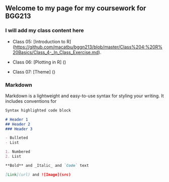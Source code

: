 ## Welcome to my page for my coursework for BGG213

### I will add my class content here

- Class 05: [Introduction to R]
(https://github.com/macatbu/bggn213/blob/master/Class%204:%20R%20Basics/Class_4-_In_Class_Exercise.md).

- Class 06: [Plotting in R]
()

- Class 07: [Theme] 
()


### Markdown

Markdown is a lightweight and easy-to-use syntax for styling your writing. It includes conventions for

```markdown
Syntax highlighted code block

# Header 1
## Header 2
### Header 3

- Bulleted
- List

1. Numbered
2. List

**Bold** and _Italic_ and `Code` text

[Link](url) and ![Image](src)
```

